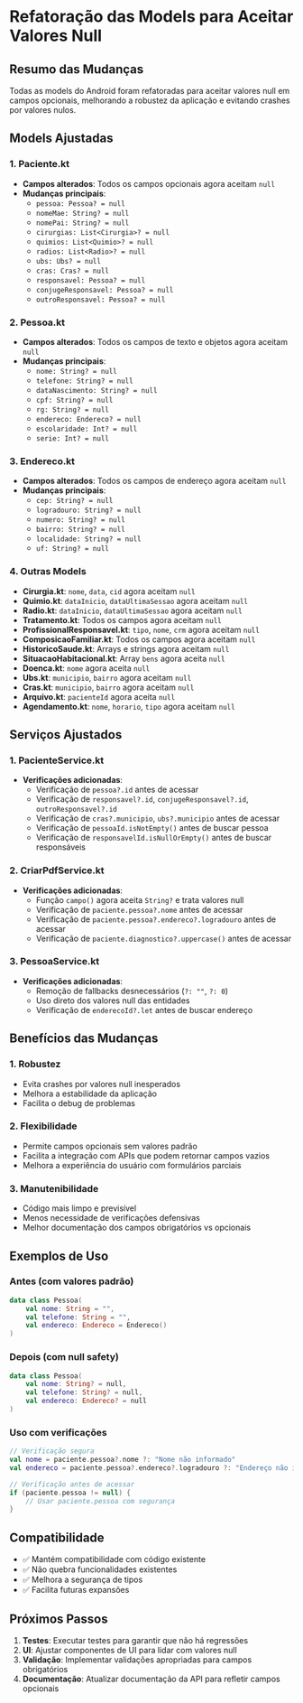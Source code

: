 # Refatoração das Models para Aceitar Valores Null

## Resumo das Mudanças

Todas as models do Android foram refatoradas para aceitar valores null em campos opcionais, melhorando a robustez da aplicação e evitando crashes por valores nulos.

## Models Ajustadas

### 1. **Paciente.kt**
- **Campos alterados**: Todos os campos opcionais agora aceitam `null`
- **Mudanças principais**:
  - `pessoa: Pessoa? = null`
  - `nomeMae: String? = null`
  - `nomePai: String? = null`
  - `cirurgias: List<Cirurgia>? = null`
  - `quimios: List<Quimio>? = null`
  - `radios: List<Radio>? = null`
  - `ubs: Ubs? = null`
  - `cras: Cras? = null`
  - `responsavel: Pessoa? = null`
  - `conjugeResponsavel: Pessoa? = null`
  - `outroResponsavel: Pessoa? = null`

### 2. **Pessoa.kt**
- **Campos alterados**: Todos os campos de texto e objetos agora aceitam `null`
- **Mudanças principais**:
  - `nome: String? = null`
  - `telefone: String? = null`
  - `dataNascimento: String? = null`
  - `cpf: String? = null`
  - `rg: String? = null`
  - `endereco: Endereco? = null`
  - `escolaridade: Int? = null`
  - `serie: Int? = null`

### 3. **Endereco.kt**
- **Campos alterados**: Todos os campos de endereço agora aceitam `null`
- **Mudanças principais**:
  - `cep: String? = null`
  - `logradouro: String? = null`
  - `numero: String? = null`
  - `bairro: String? = null`
  - `localidade: String? = null`
  - `uf: String? = null`

### 4. **Outras Models**
- **Cirurgia.kt**: `nome`, `data`, `cid` agora aceitam `null`
- **Quimio.kt**: `dataInicio`, `dataUltimaSessao` agora aceitam `null`
- **Radio.kt**: `dataInicio`, `dataUltimaSessao` agora aceitam `null`
- **Tratamento.kt**: Todos os campos agora aceitam `null`
- **ProfissionalResponsavel.kt**: `tipo`, `nome`, `crm` agora aceitam `null`
- **ComposicaoFamiliar.kt**: Todos os campos agora aceitam `null`
- **HistoricoSaude.kt**: Arrays e strings agora aceitam `null`
- **SituacaoHabitacional.kt**: Array `bens` agora aceita `null`
- **Doenca.kt**: `nome` agora aceita `null`
- **Ubs.kt**: `municipio`, `bairro` agora aceitam `null`
- **Cras.kt**: `municipio`, `bairro` agora aceitam `null`
- **Arquivo.kt**: `pacienteId` agora aceita `null`
- **Agendamento.kt**: `nome`, `horario`, `tipo` agora aceitam `null`

## Serviços Ajustados

### 1. **PacienteService.kt**
- **Verificações adicionadas**:
  - Verificação de `pessoa?.id` antes de acessar
  - Verificação de `responsavel?.id`, `conjugeResponsavel?.id`, `outroResponsavel?.id`
  - Verificação de `cras?.municipio`, `ubs?.municipio` antes de acessar
  - Verificação de `pessoaId.isNotEmpty()` antes de buscar pessoa
  - Verificação de `responsavelId.isNullOrEmpty()` antes de buscar responsáveis

### 2. **CriarPdfService.kt**
- **Verificações adicionadas**:
  - Função `campo()` agora aceita `String?` e trata valores null
  - Verificação de `paciente.pessoa?.nome` antes de acessar
  - Verificação de `paciente.pessoa?.endereco?.logradouro` antes de acessar
  - Verificação de `paciente.diagnostico?.uppercase()` antes de acessar

### 3. **PessoaService.kt**
- **Verificações adicionadas**:
  - Remoção de fallbacks desnecessários (`?: ""`, `?: 0`)
  - Uso direto dos valores null das entidades
  - Verificação de `enderecoId?.let` antes de buscar endereço

## Benefícios das Mudanças

### 1. **Robustez**
- Evita crashes por valores null inesperados
- Melhora a estabilidade da aplicação
- Facilita o debug de problemas

### 2. **Flexibilidade**
- Permite campos opcionais sem valores padrão
- Facilita a integração com APIs que podem retornar campos vazios
- Melhora a experiência do usuário com formulários parciais

### 3. **Manutenibilidade**
- Código mais limpo e previsível
- Menos necessidade de verificações defensivas
- Melhor documentação dos campos obrigatórios vs opcionais

## Exemplos de Uso

### Antes (com valores padrão)
```kotlin
data class Pessoa(
    val nome: String = "",
    val telefone: String = "",
    val endereco: Endereco = Endereco()
)
```

### Depois (com null safety)
```kotlin
data class Pessoa(
    val nome: String? = null,
    val telefone: String? = null,
    val endereco: Endereco? = null
)
```

### Uso com verificações
```kotlin
// Verificação segura
val nome = paciente.pessoa?.nome ?: "Nome não informado"
val endereco = paciente.pessoa?.endereco?.logradouro ?: "Endereço não informado"

// Verificação antes de acessar
if (paciente.pessoa != null) {
    // Usar paciente.pessoa com segurança
}
```

## Compatibilidade

- ✅ Mantém compatibilidade com código existente
- ✅ Não quebra funcionalidades existentes
- ✅ Melhora a segurança de tipos
- ✅ Facilita futuras expansões

## Próximos Passos

1. **Testes**: Executar testes para garantir que não há regressões
2. **UI**: Ajustar componentes de UI para lidar com valores null
3. **Validação**: Implementar validações apropriadas para campos obrigatórios
4. **Documentação**: Atualizar documentação da API para refletir campos opcionais 